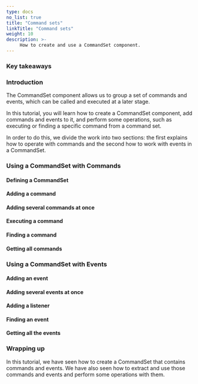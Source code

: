 ```yaml
---
type: docs
no_list: true
title: "Command sets"
linkTitle: "Command sets"
weight: 10
description: >-
     How to create and use a CommandSet component.
---
```


### Key takeaways

### Introduction

The CommandSet component allows us to group a set of commands and events, which can be called and executed at a later stage. 

In this tutorial, you will learn how to create a CommandSet component, add commands and events to it, and perform some operations, such as executing or finding a specific command from a command set.

In order to do this, we divide the work into two sections: the first explains how to operate with commands and the second how to work with events in a CommandSet.

### Using a CommandSet with Commands

#### Defining a CommandSet

#### Adding a command

#### Adding several commands at once

#### Executing a command

#### Finding a command

#### Getting all commands

### Using a CommandSet with Events

#### Adding an event

#### Adding several events at once

#### Adding a listener

#### Finding an event

#### Getting all the events

### Wrapping up

In this tutorial, we have seen how to create a CommandSet that contains commands and events. We have also seen how to extract and use those commands and events and perform some operations with them.
